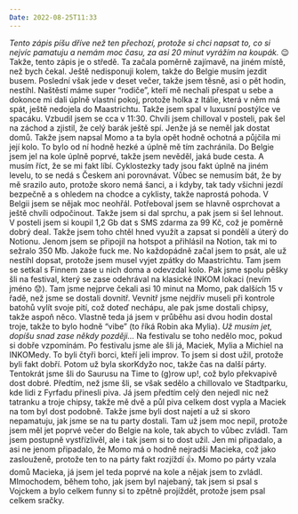 ```yaml
---
Date: 2022-08-25T11:33
---
```

_Tento zápis píšu dříve než ten přechozí, protože si chci napsat to, co si nejvíc pamatuju a nemám moc času, za asi 20 minut vyrážím na koupák._ 😉
Takže, tento zápis je o středě. Ta začala poměrně zajímavě, na jiném místě, než bych čekal. Ještě nedisponuji kolem, takže do Belgie musím jezdit busem. Poslední však jede v deset večer, takže jsem těsně, asi o pět hodin, nestihl. Naštěstí máme super “rodiče”, kteří mě nechali přespat u sebe a dokonce mi dali úplně vlastní pokoj, protože holka z Itálie, která v něm má spát, ještě nedojela do Maastrichtu. Takže jsem spal v luxusní postýlce ve spacáku.
Vzbudil jsem se cca v 11:30. Chvíli jsem chilloval v posteli, pak šel na záchod a zjistil, že celý barák ještě spí. Jenže já se neměl jak dostat domů. Takže jsem napsal Momo a ta byla opět hodně ochotná a půjčila mi její kolo. To bylo od ní hodně hezké a úplně mě tím zachránila. Do Belgie jsem jel na kole úplně poprvé, takže jsem nevěděl, jaká bude cesta. A musím říct, že se mi fakt líbí. Cyklostezky tady jsou fakt úplně na jiném levelu, to se nedá s Českem ani porovnávat. Vůbec se nemusím bát, že by mě srazilo auto, protože skoro nemá šanci, a i kdyby, tak tady všichni jezdí bezpečně a s ohledem na chodce a cyklisty, takže naprostá pohoda.
V Belgii jsem se nějak moc neohřál. Potřeboval jsem se hlavně osprchovat a ještě chvíli odpočinout. Takže jsem si dal sprchu, a pak jsem si šel lehnout. V posteli jsem si koupil 1,2 Gb dat s SMS zdarma za 99 Kč, což je poměrně dobrý deal. Takže jsem toho chtěl hned využít a zapsat si pondělí a úterý do Notionu. Jenom jsem se připojil na hotspot a přihlásil na Notion, tak mi to sežralo 350 Mb. Jakože fuck me.
No každopádně začal jsem to psát, ale už nestihl dopsat, protože jsem musel vyjet zpátky do Maastrichtu. Tam jsem se setkal s Finnem zase u nich doma a odevzdal kolo. Pak jsme spolu pěšky šli na festival, který se zase odehrával na klasické INKOM lokaci (nevím jméno 😟). Tam jsme nejprve čekali asi 10 minut na Momo, pak dalších 15 v řadě, než jsme se dostali dovnitř. Vevnitř jsme nejdřív museli při kontrole batohů vylít svoje pití, což doteď nechápu, ale pak jsme dostali chipsy, takže aspoň něco. Vlastně teda já jsem v průběhu asi dvou hodin dostal troje, takže to bylo hodně “vibe” (to říká Robin aka Mylia).
_Už musím jet, dopíšu snad zase někdy později…_
Na festivalu se toho nedělo moc, pokud si dobře vzpomínám. Po festivalu jsme ale šli já, Maciek, Mylia a Michiel na INKOMedy. To byli čtyři borci, kteří jeli improv. To jsem si dost užil, protože byli fakt dobří. Potom už byla skorKdyžo noc, takže čas na další párty. Tentokrát jsme šli do Saurusu na Time to (g)row up!, což bylo překvapivě dost dobré. Předtím, než jsme šli, se však sedělo a chillovalo ve Stadtparku, kde lidi z Fyrfadu přinesli piva. Já jsem předtím celý den nejedl nic než tatranku a troje chipsy, takže mě dvě a půl piva celkem dost vypla a Maciek na tom byl dost podobně. Takže jsme byli dost najetí a už si skoro nepamatuju, jak jsme se na tu party dostali. Tam už jsem moc nepil, protože jsem měl jet poprvé večer do Belgie na kole, tak abych to vůbec zvládl. Tam jsem postupně vystřízlivěl, ale i tak jsem si to dost užil. Jen mi připadalo, a asi ne jenom připadalo, že Momo má o hodně nejradši Macieka, což jako zaslouženě, protože ten to na párty fakt rozjíždí 👍.
Momo po párty vzala domů Macieka, já jsem jel teda poprvé na kole a nějak jsem to zvládl.
MImochodem, během toho, jak jsem byl najebaný, tak jsem si psal s Vojckem a bylo celkem funny si to zpětně projíždět, protože jsem psal celkem sračky.